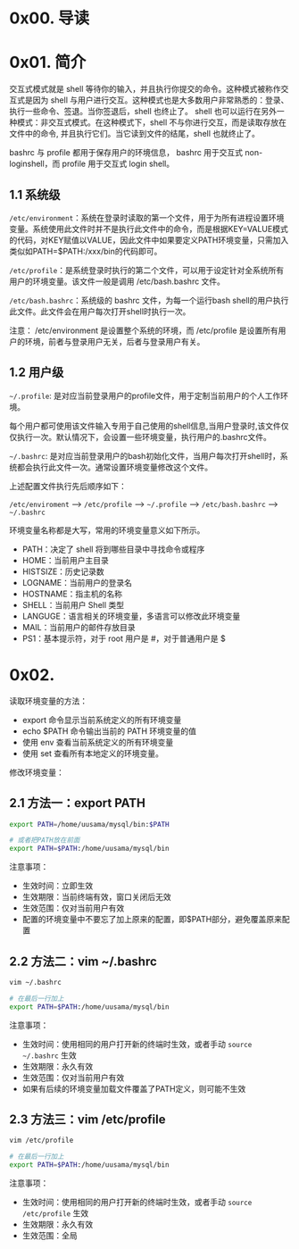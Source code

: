 # 0x00. 导读

# 0x01. 简介

交互式模式就是 shell 等待你的输入，并且执行你提交的命令。这种模式被称作交互式是因为 shell 与用户进行交互。这种模式也是大多数用户非常熟悉的：登录、执行一些命令、签退。当你签退后，shell 也终止了。 shell 也可以运行在另外一种模式：非交互式模式。在这种模式下，shell 不与你进行交互，而是读取存放在文件中的命令, 并且执行它们。当它读到文件的结尾，shell 也就终止了。

bashrc 与 profile 都用于保存用户的环境信息， bashrc 用于交互式 non-loginshell，而 profile 用于交互式 login shell。

## 1.1 系统级

`/etc/environment`：系统在登录时读取的第一个文件，用于为所有进程设置环境变量。系统使用此文件时并不是执行此文件中的命令，而是根据KEY=VALUE模式的代码，对KEY赋值以VALUE，因此文件中如果要定义PATH环境变量，只需加入类似如PATH=$PATH:/xxx/bin的代码即可。

`/etc/profile`：是系统登录时执行的第二个文件，可以用于设定针对全系统所有用户的环境变量。该文件一般是调用 /etc/bash.bashrc 文件。

`/etc/bash.bashrc`：系统级的 bashrc 文件，为每一个运行bash shell的用户执行此文件。此文件会在用户每次打开shell时执行一次。

注意： /etc/environment 是设置整个系统的环境，而 /etc/profile 是设置所有用户的环境，前者与登录用户无关，后者与登录用户有关。 

## 1.2 用户级

`~/.profile`: 是对应当前登录用户的profile文件，用于定制当前用户的个人工作环境。

每个用户都可使用该文件输入专用于自己使用的shell信息,当用户登录时,该文件仅仅执行一次。默认情况下，会设置一些环境变量，执行用户的.bashrc文件。

`~/.bashrc`: 是对应当前登录用户的bash初始化文件，当用户每次打开shell时，系统都会执行此文件一次。通常设置环境变量修改这个文件。

上述配置文件执行先后顺序如下：

`/etc/enviroment` –> `/etc/profile` –> `~/.profile` –> `/etc/bash.bashrc` –> `~/.bashrc`



环境变量名称都是大写，常用的环境变量意义如下所示。

- PATH：决定了 shell 将到哪些目录中寻找命令或程序
- HOME：当前用户主目录
- HISTSIZE：历史记录数
- LOGNAME：当前用户的登录名
- HOSTNAME：指主机的名称
- SHELL：当前用户 Shell 类型
- LANGUGE：语言相关的环境变量，多语言可以修改此环境变量
- MAIL：当前用户的邮件存放目录
- PS1：基本提示符，对于 root 用户是 #，对于普通用户是 $


# 0x02. 

读取环境变量的方法：

- export 命令显示当前系统定义的所有环境变量
- echo $PATH 命令输出当前的 PATH 环境变量的值
- 使用 env 查看当前系统定义的所有环境变量
- 使用 set 查看所有本地定义的环境变量。

修改环境变量：

## 2.1 方法一：export PATH

```bash
export PATH=/home/uusama/mysql/bin:$PATH

# 或者把PATH放在前面
export PATH=$PATH:/home/uusama/mysql/bin

```

注意事项：

- 生效时间：立即生效
- 生效期限：当前终端有效，窗口关闭后无效
- 生效范围：仅对当前用户有效
- 配置的环境变量中不要忘了加上原来的配置，即$PATH部分，避免覆盖原来配置

## 2.2 方法二：vim ~/.bashrc

```bash
vim ~/.bashrc

# 在最后一行加上
export PATH=$PATH:/home/uusama/mysql/bin

```

注意事项：

- 生效时间：使用相同的用户打开新的终端时生效，或者手动 `source ~/.bashrc` 生效
- 生效期限：永久有效
- 生效范围：仅对当前用户有效
- 如果有后续的环境变量加载文件覆盖了PATH定义，则可能不生效

## 2.3 方法三：vim /etc/profile

```bash
vim /etc/profile

# 在最后一行加上
export PATH=$PATH:/home/uusama/mysql/bin

```

注意事项：

- 生效时间：使用相同的用户打开新的终端时生效，或者手动 `source /etc/profile` 生效
- 生效期限：永久有效
- 生效范围：全局